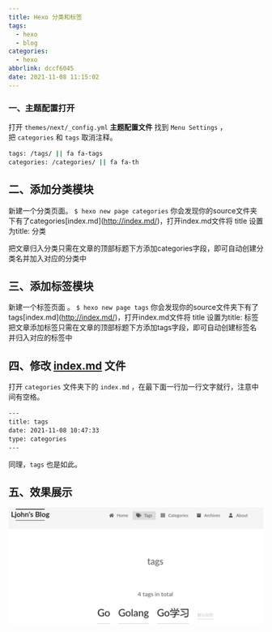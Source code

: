 ```yaml
---
title: Hexo 分类和标签
tags:
  - hexo
  - blog
categories:
  - hexo
abbrlink: dccf6045
date: 2021-11-08 11:15:02
---
```

### **一、主题配置打开**

打开 `themes/next/_config.yml` **主题配置文件** 找到 `Menu Settings` ，把 `categories` 和 `tags` 取消注释。

```bash
tags: /tags/ || fa fa-tags
categories: /categories/ || fa fa-th
```

<!--more-->

## 二、添加分类模块

新建一个分类页面。
`$ hexo new page categories`
你会发现你的source文件夹下有了categories\[index.md](http://index.md/)，打开index.md文件将 title 设置为title: 分类

把文章归入分类只需在文章的顶部标题下方添加categories字段，即可自动创建分类名并加入对应的分类中

## 三、添加标签模块

新建一个标签页面 。
`$ hexo new page tags`
你会发现你的source文件夹下有了tags\[index.md](http://index.md/)，打开index.md文件将 title 设置为title: 标签
把文章添加标签只需在文章的顶部标题下方添加tags字段，即可自动创建标签名并归入对应的标签中

## **四、修改 [index.md](http://index.md/) 文件**

打开 `categories` 文件夹下的 `index.md` ，在最下面一行加一行文字就行，注意中间有空格。

```bash
---
title: tags
date: 2021-11-08 10:47:33
type: categories
---
```

同理，`tags` 也是如此。

## **五、效果展示**

![1677584124277](Hexo-分类和标签/1677584124277.png)
